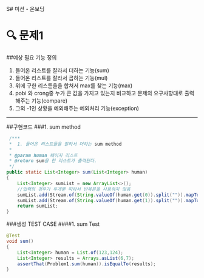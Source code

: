 S# 미션 - 온보딩

# 🔍 문제1


##예상 필요 기능 정의
1. 들어온 리스트를 잘라서 더하는 기능(sum)
2. 들어온 리스트를 잘라서 곱하는 기능(mul)
3. 위에 구한 리스튿을을 합쳐서 max를 찾는 기능(max)
4. pobi 와 crong중 누가 큰 값을 가지고 있는지 비교하고 문제의 요구사항대로 출력해주는 기능(compare)
5. 그외 -1인 상황을 예외해주는 예외처리 기능(exception)
---
##구현코드
###1. sum method
~~~java
 /***
 *  1. 들어온 리스트들을 잘라서 더하는 sum method
 *
 * @param human 페이지 리스트
 * @return sum을 한 리스트가 출력된다.
 */
public static List<Integer> sum(List<Integer> human)
{
    List<Integer> sumList = new ArrayList<>();
    //입력의 경우가 두개뿐 따라서 반복문을 사용하지 않음
    sumList.add(Stream.of(String.valueOf(human.get(0)).split("")).mapToInt(Integer::parseInt).sum());
    sumList.add(Stream.of(String.valueOf(human.get(1)).split("")).mapToInt(Integer::parseInt).sum());
    return sumList;
}
~~~


###생성 TEST CASE
####1. sum Test
~~~java
@Test
void sum()
{
    List<Integer> human = List.of(123,124);
    List<Integer> results = Arrays.asList(6,7);
    assertThat(Problem1.sum(human)).isEqualTo(results);
}
~~~


